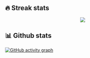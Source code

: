 ## 🔥 Streak stats

<p align="center">
    <img src="https://github-readme-streak-stats.herokuapp.com/?user=rithviknishad&theme=earth"/>
</p>

## 📊 Github stats

[![GitHub activity graph](https://activity-graph.herokuapp.com/graph?username=rithviknishad&theme=github)](https://github.com/ashutosh00710/github-readme-activity-graph)
